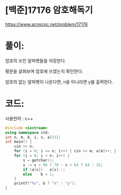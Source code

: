 # [백준]17176 암호해독기

https://www.acmicpc.net/problem/17176

# 풀이:

암호의 쓰인 알파벳들을 저장한다.

평문을 살펴보며 암호에 쓰였는지 확인한다.

암호의 없는 알파벳이 나온다면, n을 아니라면 y를 출력한다.



# **코드:** 

사용언어 : c++
```c++
#include <iostream>
using namespace std;
int n, m, b, i, s, a[53];
int main() {
	cin >> n;
	for (i = 0; i <= n; i++) { cin >> m; a[m]++; }
	for (i = 0; i < n; i++) {
		s = getchar();
		s -= s > 96 ? 70 : s > 64 ? 64 : 32;
		if (a[s])	a[s]--;
		else 	b = 1;
	}
	printf("%s", b ? "n" : "y");
}
```

